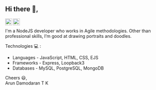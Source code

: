 ## Hi there 👋,

<a href="https://linkedin.com/in/arundamodartk">
  <img align="left" alt="Arun Damodaran - LinkedIn" width="22px" src="https://cdn.jsdelivr.net/npm/simple-icons@v3/icons/linkedin.svg"/>
</a>
<a href="https://instagram.com/arun_damodar_tk">
  <img align="left" alt="Arun Damodaran - Instagram" width="22px" src="https://cdn.jsdelivr.net/npm/simple-icons@v3/icons/instagram.svg"/>
</a>
<br />

I'm a NodeJS developer who works in Agile methodologies. Other than professional skills, I’m good at drawing portraits and doodles.

Technologies :computer: :
- Languages - JavaScript, HTML, CSS, EJS
- Frameworks - Express, Loopback3
- Databases - MySQL, PostgreSQL, MongoDB
 
Cheers :smiley:, <br />
Arun Damodaran T K
